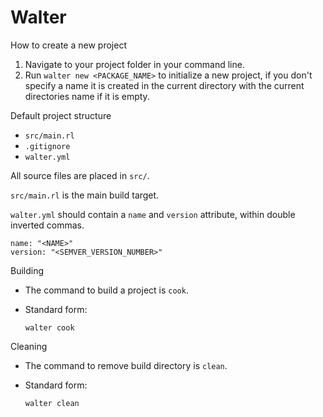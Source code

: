 # Walter

How to create a new project

1. Navigate to your project folder in your command line.
2. Run `walter new <PACKAGE_NAME>` to initialize a new project, if you don't specify a name it is created in the current directory with the current directories name if it is empty.

Default project structure

- `src/main.rl`
- `.gitignore`
- `walter.yml`

All source files are placed in `src/`.

`src/main.rl` is the main build target.

`walter.yml` should contain a `name` and `version` attribute, within double inverted commas.

```redditlang
name: "<NAME>"
version: "<SEMVER_VERSION_NUMBER>"
```

Building

- The command to build a project is `cook`.
- Standard form:

  ```redditlang
  walter cook
  ```

Cleaning

- The command to remove build directory is `clean`.
- Standard form:

  ```redditlang
  walter clean
  ```

